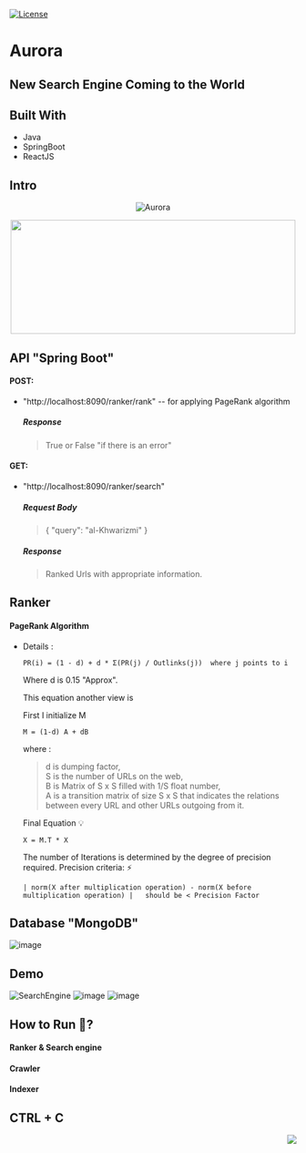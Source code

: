 [![License](https://img.shields.io/github/license/get-icon/geticon)](https://github.com/get-icon/geticon/blob/master/LICENSE "License")


# Aurora
## New Search Engine Coming to the World
## Built With
  - Java
  - SpringBoot
  - ReactJS
## Intro
<p align="center">
  <img src="https://readme-typing-svg.demolab.com/?lines=Aurora+:+hello+world&font=Dancing_Script%70Code&color=%247E3DCE&size=20&center=true&width=500&height=100&duration=4000&pause=1&theme=dark" alt="Aurora">
</p>
<p align="center">
  <img src="https://static.toiimg.com/thumb/msid-96286166,width-748,height-499,resizemode=4,imgsize-129000/.jpg?raw=true" height=200 width=500>
</p>

## API "Spring Boot"
 #### POST:
 - "http://localhost:8090/ranker/rank" -- for applying PageRank algorithm
    ##### Response
   > True or False "if there is an error" <br/>
 #### GET:
 - "http://localhost:8090/ranker/search"
    ##### Request Body
   > { "query": "al-Khwarizmi" } <br />
    ##### Response
   > Ranked Urls with appropriate information. <br/>
## Ranker
#### PageRank Algorithm
- Details :
  ```
  PR(i) = (1 - d) + d * Σ(PR(j) / Outlinks(j))  where j points to i
  ```
  Where d is 0.15 "Approx".

  This equation another view is

  First I initialize M
  ```
  M = (1-d) A + dB
  ```
  
  where :
   > d is dumping factor, <br/>
   > S is the number of URLs on the web,<br/>
   > B is Matrix of S x S filled with 1/S float number,<br/>
   > A is a transition matrix of size S x S that indicates the relations between every URL and other URLs outgoing from it.<br/>

  Final Equation :bulb:
  ```
  X = M.T * X
  ```
  The number of Iterations is determined by the degree of precision required.
  Precision criteria: ⚡
  ```
  | norm(X after multiplication operation) - norm(X before multiplication operation) |   should be < Precision Factor
  ```

## Database "MongoDB"
![image](https://github.com/ahmed-kamal2004/Aurora_SearchEngine/assets/98265644/5592cb3e-9f0b-47a2-9c3b-56fab912969c)


## Demo
![SearchEngine](https://github.com/ahmed-kamal2004/Aurora_SearchEngine/assets/98265644/65ed9d1a-cfad-4bba-b0d0-793458a97a85)
![image](https://github.com/ahmed-kamal2004/Aurora_SearchEngine/assets/98265644/a9b517fb-287f-4090-81d8-aced034ab9b4)
![image](https://github.com/ahmed-kamal2004/Aurora_SearchEngine/assets/98265644/969ee8d9-06a3-4298-8587-9ecddc881d01)

## How to Run 🚀?
  #### Ranker & Search engine
  #### Crawler
  #### Indexer
## CTRL + C
<img align="right" src="https://visitor-badge.laobi.icu/badge?page_id=ahmed-kamal2004.Aurora_SearchEngine"/>
